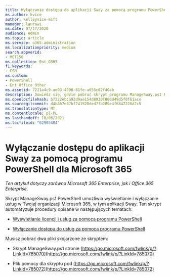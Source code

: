 ```yaml
---
title: Wyłączanie dostępu do aplikacji Sway za pomocą programu PowerShell dla Microsoft 365
ms.author: kvice
author: kelleyvice-msft
manager: laurawi
ms.date: 07/17/2020
audience: Admin
ms.topic: article
ms.service: o365-administration
ms.localizationpriority: medium
search.appverid:
- MET150
ms.collection: Ent_O365
f1.keywords:
- CSH
ms.custom:
- PowerShell
- Ent_Office_Other
ms.assetid: 7221a4c9-ae03-4598-81fe-a655c02f40ab
description: Dowiedz się, gdzie pobrać skrypt programu ManageSway.ps1 PowerShell, który umożliwia wyłączenie dostępu do aplikacji Sway w Twojej Microsoft 365 organizacji.
ms.openlocfilehash: b7222ebca92d9ae154d8930f800d49d5f0f61ace
ms.sourcegitcommit: d4b867e37bf741528ded7fb289e4f6847228d2c5
ms.translationtype: MT
ms.contentlocale: pl-PL
ms.lasthandoff: 10/06/2021
ms.locfileid: "62985484"
---
```

# <a name="disable-access-to-sway-with-powershell-for-microsoft-365"></a>Wyłączanie dostępu do aplikacji Sway za pomocą programu PowerShell dla Microsoft 365

*Ten artykuł dotyczy zarówno Microsoft 365 Enterprise, jak i Office 365 Enterprise.*

Skrypt ManageSway.ps1 PowerShell umożliwia wyświetlanie i wyłączanie usług w Twojej organizacji Microsoft 365, w tym aplikacji Sway. Ten skrypt automatyzuje procedury opisane w następujących tematach:
  
- [Wyświetlanie licencji i usług za pomocą programu PowerShell](view-licenses-and-services-with-microsoft-365-powershell.md)
    
- [Wyłączanie dostępu do usług za pomocą programu PowerShell](disable-access-to-services-with-microsoft-365-powershell.md)
    
Musisz pobrać dwa pliki skojarzone ze skryptem:
  
- Skrypt ManageSway.ps1 stronie [https://go.microsoft.com/fwlink/p/?LinkId=785070](https://go.microsoft.com/fwlink/p/?LinkId=785070)
    
- Plik pomocy dla skryptu pod [https://go.microsoft.com/fwlink/p/?LinkId=785072](https://go.microsoft.com/fwlink/p/?LinkId=785072)
    

